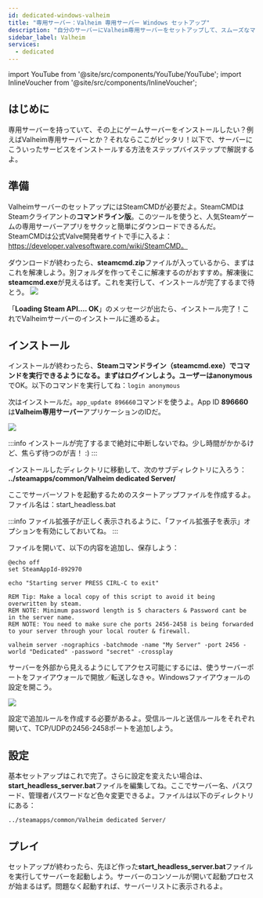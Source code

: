 ```yaml
---
id: dedicated-windows-valheim
title: "専用サーバー：Valheim 専用サーバー Windows セットアップ"
description: "自分のサーバーにValheim専用サーバーをセットアップして、スムーズなマルチプレイヤーゲームを楽しもう → 今すぐチェック"
sidebar_label: Valheim
services:
  - dedicated
---
```


import YouTube from '@site/src/components/YouTube/YouTube';
import InlineVoucher from '@site/src/components/InlineVoucher';

## はじめに
専用サーバーを持っていて、その上にゲームサーバーをインストールしたい？例えばValheim専用サーバーとか？それならここがピッタリ！以下で、サーバーにこういったサービスをインストールする方法をステップバイステップで解説するよ。

<YouTube videoId="Trs9Ysxa1gc" imageSrc="https://screensaver01.zap-hosting.com/index.php/s/D2doaAqjzdMSo9r/preview" title="Windows VPSでのValheim専用サーバーセットアップ" description="実際に動いているところを見ると理解しやすい？そんなあなたに！この動画でわかりやすく解説。急いでる時も、じっくり学びたい時も、どっちもOK！"/>

<InlineVoucher />

## 準備
ValheimサーバーのセットアップにはSteamCMDが必要だよ。SteamCMDはSteamクライアントの**コマンドライン版**。このツールを使うと、人気Steamゲームの専用サーバーアプリをサクッと簡単にダウンロードできるんだ。SteamCMDは公式Valve開発者サイトで手に入るよ：https://developer.valvesoftware.com/wiki/SteamCMD。

ダウンロードが終わったら、**steamcmd.zip**ファイルが入っているから、まずはこれを解凍しよう。別フォルダを作ってそこに解凍するのがおすすめ。解凍後に**steamcmd.exe**が見えるはず。これを実行して、インストールが完了するまで待とう。
![](https://screensaver01.zap-hosting.com/index.php/s/Y5zygHw2DFJa4dZ/preview)

「**Loading Steam API.... OK**」のメッセージが出たら、インストール完了！これでValheimサーバーのインストールに進めるよ。



## インストール

インストールが終わったら、**Steamコマンドライン（steamcmd.exe）**でコマンドを実行できるようになる。まずはログインしよう。ユーザーは**anonymous**でOK。以下のコマンドを実行してね：`login anonymous`

次はインストールだ。`app_update 896660`コマンドを使うよ。App ID **896660**は**Valheim専用サーバー**アプリケーションのIDだ。

![](https://screensaver01.zap-hosting.com/index.php/s/PxZFZat7cP2C26k/preview)

:::info
インストールが完了するまで絶対に中断しないでね。少し時間がかかるけど、焦らず待つのが吉！ :)
:::


インストールしたディレクトリに移動して、次のサブディレクトリに入ろう：  **../steamapps/common/Valheim dedicated Server/**

ここでサーバーソフトを起動するためのスタートアップファイルを作成するよ。ファイル名は：start_headless.bat

:::info
ファイル拡張子が正しく表示されるように、「ファイル拡張子を表示」オプションを有効にしておいてね。
:::

ファイルを開いて、以下の内容を追加し、保存しよう：

```
@echo off
set SteamAppId-892970

echo "Starting server PRESS CIRL-C to exit"

REM Tip: Make a local copy of this script to avoid it being overwritten by steam.
REM NOTE: Minimum password length is 5 characters & Password cant be in the server name.
REM NOTE: You need to make sure che ports 2456-2458 is being forwarded to your server through your local router & firewall.

valheim server -nographics -batchmode -name "My Server" -port 2456 -world "Dedicated" -password "secret" -crossplay
```

サーバーを外部から見えるようにしてアクセス可能にするには、使うサーバーポートをファイアウォールで開放／転送しなきゃ。Windowsファイアウォールの設定を開こう。

![](https://screensaver01.zap-hosting.com/index.php/s/MTHjL85zKsLtN9g/preview)

設定で追加ルールを作成する必要があるよ。受信ルールと送信ルールをそれぞれ開いて、TCP/UDPの2456-2458ポートを追加しよう。




## 設定

基本セットアップはこれで完了。さらに設定を変えたい場合は、**start_headless_server.bat**ファイルを編集してね。ここでサーバー名、パスワード、管理者パスワードなど色々変更できるよ。ファイルは以下のディレクトリにある：

```
../steamapps/common/Valheim dedicated Server/
```



## プレイ

セットアップが終わったら、先ほど作った**start_headless_server.bat**ファイルを実行してサーバーを起動しよう。サーバーのコンソールが開いて起動プロセスが始まるはず。問題なく起動すれば、サーバーリストに表示されるよ。

<InlineVoucher />